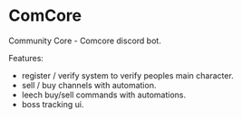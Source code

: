 # ComCore
Community Core - Comcore discord bot.

Features:
* register / verify system to verify peoples main character.
* sell / buy channels with automation.
* leech buy/sell commands with automations.
* boss tracking ui.
